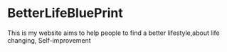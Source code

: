 # BetterLifeBluePrint
This is my website aims to help people to find a better lifestyle,about life changing, Self-improvement
